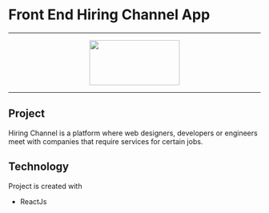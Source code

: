 # Front End Hiring Channel App
---

<p align="center">
    <img src="https://cdn.worldvectorlogo.com/logos/react.svg" height="90px" width="180px">  
</p>

---

## Project
Hiring Channel is a platform where web designers, developers or engineers meet with companies that require services for certain jobs.


## Technology
Project is created with


* ReactJs
